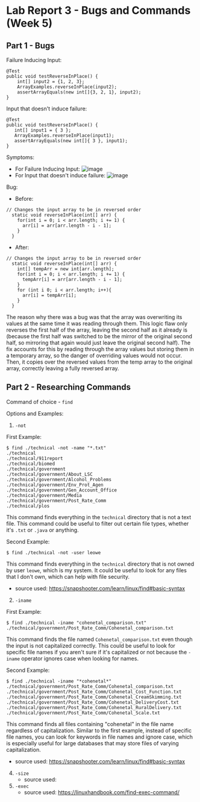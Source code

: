 # Lab Report 3 - Bugs and Commands (Week 5)

## Part 1 - Bugs

Failure Inducing Input:
```	
@Test 
public void testReverseInPlace() {
    int[] input2 = {1, 2, 3};
    ArrayExamples.reverseInPlace(input2);
    assertArrayEquals(new int[]{3, 2, 1}, input2);
} 
 ```

 Input that doesn't induce failure: 
 ```
@Test 
public void testReverseInPlace() {
    int[] input1 = { 3 };
    ArrayExamples.reverseInPlace(input1);
    assertArrayEquals(new int[]{ 3 }, input1);
}
 ```

Symptoms:
* For Failure Inducing Input: ![image](https://github.com/leoweng05/cse15l-lab-reports/assets/62259208/07387763-c19c-4cd1-a850-a01ea9122964)
* For Input that doesn't induce failure: ![image](https://github.com/leoweng05/cse15l-lab-reports/assets/62259208/f58603ae-3717-4f26-83c7-89321dfec4be)

Bug:
* Before:
```
// Changes the input array to be in reversed order
  static void reverseInPlace(int[] arr) {
    for(int i = 0; i < arr.length; i += 1) {
      arr[i] = arr[arr.length - i - 1];
    }
  }
```
* After:
```
// Changes the input array to be in reversed order
  static void reverseInPlace(int[] arr) {
    int[] tempArr = new int[arr.length];
    for(int i = 0; i < arr.length; i += 1) {
      tempArr[i] = arr[arr.length - i - 1];
    }
    for (int i 0; i < arr.length; i++){
      arr[i] = tempArr[i];
    }
  }
  ```
The reason why there was a bug was that the array was overwriting its values at the same time it was reading through them. This logic flaw only reverses the first half of the array, leaving the second half as it already is (because the first half was switched to be the mirror of the original second half, so mirroring that again would just leave the original second half). The fix accounts for this by reading through the array values but storing them in a temporary array, so the danger of overriding values would not occur. Then, it copies over the reversed values from the temp array to the original array, correctly leaving a fully reversed array. 

## Part 2 - Researching Commands

Command of choice - `find`

Options and Examples: 
1. `-not`

First Example:
```
$ find ./technical -not -name "*.txt"
./technical
./technical/911report
./technical/biomed
./technical/government
./technical/government/About_LSC
./technical/government/Alcohol_Problems
./technical/government/Env_Prot_Agen
./technical/government/Gen_Account_Office
./technical/government/Media
./technical/government/Post_Rate_Comm
./technical/plos
```
This command finds everything in the `technical` directory that is not a text file. This command could be useful to filter out certain file types, whether it's `.txt` or `.java` or anything.

Second Example:
```
$ find ./technical -not -user leowe
```
This command finds everything in the `technical` directory that is not owned by user `leowe`, which is my system. It could be useful to look for any files that I don't own, which can help with file security.

   * source used: https://snapshooter.com/learn/linux/find#basic-syntax
    
2. `-iname`

First Example:
```
$ find ./technical -iname "cohenetal_comparison.txt"                                                                                                
./technical/government/Post_Rate_Comm/Cohenetal_comparison.txt
```
This command finds the file named `Cohenetal_comparison.txt` even though the input is not capitalized correctly. This could be useful to look for specific file names if you aren't sure if it's capitalized or not because the `-iname` operator ignores case when looking for names.

Second Example:
```
$ find ./technical -iname "*cohenetal*"
./technical/government/Post_Rate_Comm/Cohenetal_comparison.txt
./technical/government/Post_Rate_Comm/Cohenetal_Cost_Function.txt
./technical/government/Post_Rate_Comm/Cohenetal_CreamSkimming.txt
./technical/government/Post_Rate_Comm/Cohenetal_DeliveryCost.txt 
./technical/government/Post_Rate_Comm/Cohenetal_RuralDelivery.txt
./technical/government/Post_Rate_Comm/Cohenetal_Scale.txt
```
This command finds all files containing "cohenetal" in the file name regardless of capitalization. Similar to the first example, instead of specific file names, you can look for keywords in file names and ignore case, which is especially useful for large databases that may store files of varying capitalization. 
   * source used: https://snapshooter.com/learn/linux/find#basic-syntax

4. `-size`
   * source used:
5. `-exec`
   * source used:
https://linuxhandbook.com/find-exec-command/
